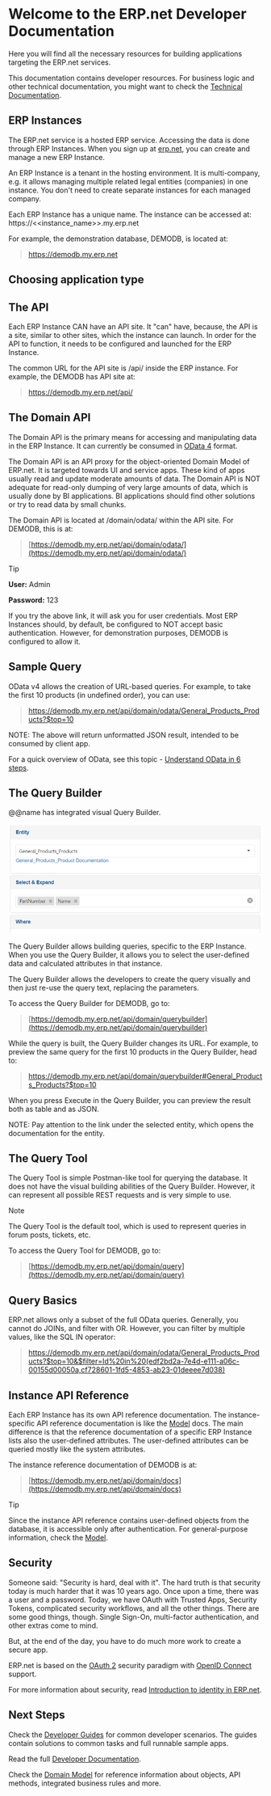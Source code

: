 # Welcome to the ERP.net Developer Documentation

Here you will find all the necessary resources for building applications targeting the ERP.net services.

This documentation contains developer resources. For business logic and other technical documentation, you might want to check the [Technical Documentation](https://docs.erp.net/tech).

## ERP Instances

The ERP.net service is a hosted ERP service.
Accessing the data is done through ERP Instances.
When you sign up at [erp.net](https://erp.net), you can create and manage a new ERP Instance.

An ERP Instance is a tenant in the hosting environment.
It is multi-company, e.g. it allows managing multiple related legal entities (companies) in one instance.
You don't need to create separate instances for each managed company.

Each ERP Instance has a unique name.
The instance can be accessed at:
https://<<instance_name>>.my.erp.net

For example, the demonstration database, DEMODB, is located at:

> <https://demodb.my.erp.net>

## Choosing application type



## The API

Each ERP Instance CAN have an API site.
It "can" have, because, the API is a site, similar to other sites, which the instance can launch.
In order for the API to function, it needs to be configured and launched for the ERP Instance.

The common URL for the API site is /api/ inside the ERP instance. For example, the DEMODB has API site at:

> <https://demodb.my.erp.net/api/>

## The Domain API

The Domain API is the primary means for accessing and manipulating data in the ERP Instance.
It can currently be consumed in [OData 4](https://www.odata.org/) format.

The Domain API is an API proxy for the object-oriented Domain Model of ERP.net.
It is targeted towards UI and service apps. These kind of apps usually read and update moderate amounts of data.
The Domain API is NOT adequate for read-only dumping of very large amounts of data, which is usually done by BI applications.
BI applications should find other solutions or try to read data by small chunks.

The Domain API is located at /domain/odata/ within the API site. For DEMODB, this is at:

> [https://demodb.my.erp.net/api/domain/odata/](https://demodb.my.erp.net/api/domain/odata/)

> [!TIP]
> **User:** Admin
>
> **Password:** 123

If you try the above link, it will ask you for user credentials.
Most ERP Instances should, by default, be configured to NOT accept basic authentication.
However, for demonstration purposes, DEMODB is configured to allow it.

## Sample Query

OData v4 allows the creation of URL-based queries.
For example, to take the first 10 products (in undefined order), you can use:

> [<https://demodb.my.erp.net/api/domain/odata/General_Products_Products?$top=10>](https://demodb.my.erp.net/api/domain/odata/General_Products_Products?$top=10)

NOTE: The above will return unformatted JSON result, intended to be consumed by client app.

For a quick overview of OData, see this topic - [Understand OData in 6 steps](https://www.odata.org/getting-started/understand-odata-in-6-steps/).

## The Query Builder

@@name has integrated visual Query Builder.

![Query Builder](query-builder.png)

The Query Builder allows building queries, specific to the ERP Instance.
When you use the Query Builder, it allows you to select the user-defined data and calculated attributes in that instance.

The Query Builder allows the developers to create the query visually and then just re-use the query text, replacing the parameters.

To access the Query Builder for DEMODB, go to:

> [https://demodb.my.erp.net/api/domain/querybuilder](https://demodb.my.erp.net/api/domain/querybuilder)

While the query is built, the Query Builder changes its URL.
For example, to preview the same query for the first 10 products in the Query Builder, head to:

> [<https://demodb.my.erp.net/api/domain/querybuilder#General_Products_Products?$top=10>](https://demodb.my.erp.net/api/domain/querybuilder#General_Products_Products?$top=10)

When you press Execute in the Query Builder, you can preview the result both as table and as JSON.

NOTE: Pay attention to the link under the selected entity, which opens the documentation for the entity.

## The Query Tool

The Query Tool is simple Postman-like tool for querying the database.
It does not have the visual building abilities of the Query Builder.
However, it can represent all possible REST requests and is very simple to use.

> [!NOTE]
> The Query Tool is the default tool, which is used to represent queries in forum posts, tickets, etc.

To access the Query Tool for DEMODB, go to:

> [https://demodb.my.erp.net/api/domain/query](https://demodb.my.erp.net/api/domain/query)

## Query Basics

ERP.net allows only a subset of the full OData queries.
Generally, you cannot do JOINs, and filter with OR.
However, you can filter by multiple values, like the SQL IN operator:

> <https://demodb.my.erp.net/api/domain/odata/General_Products_Products?$top=10&$filter=Id%20in%20(edf2bd2a-7e4d-e111-a06c-00155d00050a,cf728601-1fd5-4853-ab23-01deeee7d038)>

## Instance API Reference

Each ERP Instance has its own API reference documentation.
The instance-specific API reference documentation is like the [Model](https://docs.erp.net/model) docs.
The main difference is that the reference documentation of a specific ERP Instance lists also the user-defined attributes.
The user-defined attributes can be queried mostly like the system attributes.

The instance reference documentation of DEMODB is at:

> [https://demodb.my.erp.net/api/domain/docs](https://demodb.my.erp.net/api/domain/docs)

> [!TIP]
> Since the instance API reference contains user-defined objects from the database, it is accessible only after authentication.
> For general-purpose information, check the [Model](https://docs.erp.net/model).

## Security

Someone said: "Security is hard, deal with it".
The hard truth is that security today is much harder that it was 10 years ago.
Once upon a time, there was a user and a password.
Today, we have OAuth with Trusted Apps, Security Tokens, complicated security workflows, and all the other things.
There are some good things, though.
Single Sign-On, multi-factor authentication, and other extras come to mind.

But, at the end of the day, you have to do much more work to create a secure app.

ERP.net is based on the [OAuth 2](https://oauth.net/2/) security paradigm with [OpenID Connect](https://openid.net/connect/) support.

For more information about security, read [Introduction to identity in ERP.net](topics/identity/index.md).

## Next Steps

Check the [Developer Guides](guides/index.md) for common developer scenarios.
The guides contain solutions to common tasks and full runnable sample apps.

Read the full [Developer Documentation](topics/index.md).

Check the [Domain Model](https://docs.erp.net/model) for reference information about objects, API methods, integrated business rules and more.
